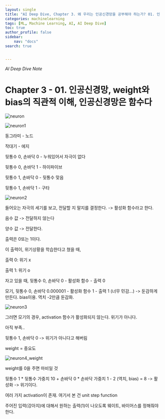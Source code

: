 ```yaml
---
layout: single
title: "AI Deep Dive, Chapter 3. 왜 우리는 인공신경망을 공부해야 하는가? 01. 인공신경망, weight와 bias의 직관적 이해, 인공신경망은 함수다"
categories: machinelearning
tags: [ML, Machine Learning, AI, AI Deep Dive]
toc: true
author_profile: false
sidebar:
    nav: "docs"
search: true


---
```


*AI Deep Dive Note*



# Chapter 3 - 01. 인공신경망, weight와 bias의 직관적 이해, 인공신경망은 함수다




![neuron]({{site.url}}/images/$(filename)/neuron.png)






![neuron1]({{site.url}}/images/$(filename)/neuron1.png)

동그라미 - 노드

작대기 - 에지



뒷통수 0, 손바닥 0 - 누워있어서 자극이 없다

뒷통수 0, 손바닥 1 - 하이파이브

뒷통수 1, 손바닥 0 - 뒷통수 맞음

뒷통수 1, 손바닥 1 - 구타



![neuron2]({{site.url}}/images/$(filename)/neuron2.png)

들어오는 자극의 세기를 보고, 전달할 지 말지를 결정한다. -> 활성화 함수라고 한다.

음수 값 -> 전달하지 않는다

양수 값 -> 전달한다.

출력은 0또는 1이다.



이 출력이, 위기상황을 학습한다고 쳤을 때, 

출력 0: 위기 x

출력 1: 위기 o



자고 있을 때, 뒷통수 0, 손바닥 0 - 활성화 함수 - 출력 0

모기, 뒷통수 0, 손바닥 0.000001 - 활성화 함수 1 - 출력 1 (너무 민감...) -> 둔감하게 만든다. bias이용. 역치 -2만큼 둔감화.



![neuron3]({{site.url}}/images/$(filename)/neuron3.png)



그러면 모기의 경우, activation 함수가 활성화되지 않는다. 위기가 아니다.



아직 부족..



뒷통수 1, 손바닥 0 -> 위기가 아니다고 해버림



weight = 중요도



![neuron4_weight]({{site.url}}/images/$(filename)/neuron4_weight.png)



weight를 0을 주면 마비일 것





뒷통수 1 * 뒷통수 가중치 10 + 손바닥 0 * 손바닥 가중치 1 - 2 (역치, bias) = 8 -> 활성화 -> 위기이다.





여러 가지 activation이 존재. 여기서 본 건 unit step function



주어진 입력(강아지)에 대해서 원하는 출력(1)이 나오도록 웨이트, 바이어스를 정해줘야 한다.
